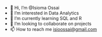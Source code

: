 - 👋 Hi, I’m @Isioma Ossai
- 👀 I’m interested in Data Analytics
- 🌱 I’m currently learning SQL and R
- 💞️ I’m looking to collaborate on projects
- 📫 How to reach me isioossai@gmail.com

<!---
Isioossai/Isioossai is a ✨ special ✨ repository because its `README.md` (this file) appears on your GitHub profile.
You can click the Preview link to take a look at your changes.
--->
